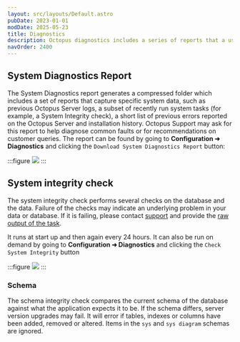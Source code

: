```yaml
---
layout: src/layouts/Default.astro
pubDate: 2023-01-01
modDate: 2025-05-23
title: Diagnostics
description: Octopus diagnostics includes a series of reports that a user can generate to ensure the system is performing optimally.
navOrder: 2400
---
```


## System Diagnostics Report

The System Diagnostics report generates a compressed folder which includes a set of reports that capture specific system data, such as previous Octopus Server logs, a subset of recently run system tasks (for example, a System Integrity check), a short list of previous errors reported on the Octopus Server and installation history. Octopus Support may ask for this report to help diagnose common faults or for recommendations on customer queries. The report can be found by going to **Configuration ➜ Diagnostics** and clicking the `Download System Diagnostics Report` button:

:::figure
![](/docs/img/administration/managing-infrastructure/images/system-diag-report.png)
:::

## System integrity check

The system integrity check performs several checks on the database and the data. Failure of the checks may indicate an underlying problem in your data or database. If it is failing, please contact [support](https://octopus.com/support) and provide the [raw output of the task](/docs/support/get-the-raw-output-from-a-task).

It runs at start up and then again every 24 hours. It can also be run on demand by going to **Configuration ➜ Diagnostics** and clicking the `Check System Integrity` button

:::figure
![](/docs/img/administration/managing-infrastructure/images/system-integrity-check.png)
:::

### Schema
The schema integrity check compares the current schema of the database against what the application expects it to be. If the schema differs, server version upgrades may fail. It will error if tables, indexes or columns have been added, removed or altered. Items in the `sys` and `sys diagram` schemas are ignored.
